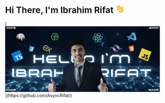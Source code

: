 <h1>Hi There, I'm Ibrahim Rifat <img  src="https://raw.githubusercontent.com/ABSphreak/ABSphreak/master/gifs/Hi.gif" width="30px"></h1>
[<img src='https://github.com/AsyncRifat/AsyncRifat/blob/main/banner.jpeg' alt='Ibrahim Rifat'>](https://github.com/AsyncRifat/)

